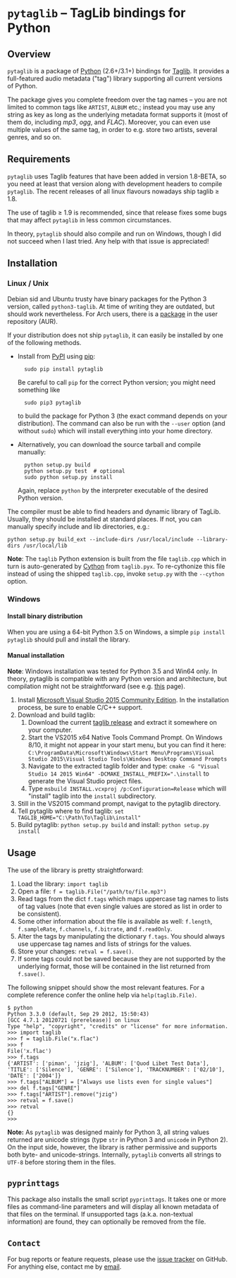 # `pytaglib` – TagLib bindings for Python

## Overview
`pytaglib` is a package of [Python](http://www.python.org) (2.6+/3.1+) bindings for
[Taglib](http://taglib.github.io). It provides a full-featured audio metadata ("tag") library supporting
all current versions of Python.

The package gives you complete freedom over the tag names – you are not limited to common tags like
`ARTIST`, `ALBUM` etc.; instead you may use any string as key as long as the underlying metadata
format supports it (most of them do, including *mp3*, *ogg*, and *FLAC*). Moreover, you can even
use multiple values of the same tag, in order to e.g. store two artists, several genres, and so on.


## Requirements
`pytaglib` uses Taglib features that have been added in version 1.8-BETA, so you need at least that
version along with development headers to compile `pytaglib`. The recent releases of all linux
flavours nowadays ship taglib ≥ 1.8.

The use of taglib ≥ 1.9 is recommended, since that release fixes some bugs that may affect
`pytaglib` in less common circumstances.

In theory, `pytaglib` should also compile and run on Windows, though I did not succeed when I last
tried. Any help with that issue is appreciated!

## Installation
### Linux / Unix
Debian sid and Ubuntu trusty have binary packages for the Python 3 version, called `python3-taglib`.
At time of writing they are outdated, but should work nevertheless. For Arch users, there is a
[package](https://aur.archlinux.org/packages/python-pytaglib/) in the user repository (AUR).

If your distribution does not ship `pytaglib`, it can easily be installed by one of the following
methods.

- Install from [PyPI](pypi.python.org) using [pip](https://pip.pypa.io):

        sudo pip install pytaglib

    Be careful to call `pip` for the correct Python version; you might need
    something like

        sudo pip3 pytaglib

    to build the package for Python 3 (the exact command depends on your distribution). The command
    can also be run with the `--user` option (and without `sudo`) which will install everything
    into your home directory.

- Alternatively, you can download the source tarball and compile manually:

        python setup.py build
        python setup.py test  # optional
        sudo python setup.py install

    Again, replace `python` by the interpreter executable of the desired Python version.

The compiler must be able to find headers and dynamic library of TagLib. Usually, they should be
installed at standard places. If not, you can manually specify include and lib directories, e.g.:

    python setup.py build_ext --include-dirs /usr/local/include --library-dirs /usr/local/lib

**Note**: The `taglib` Python extension is built from the file `taglib.cpp` which in turn is
auto-generated by [Cython](http://www.cython.org) from `taglib.pyx`. To re-cythonize this file
instead of using the shipped `taglib.cpp`, invoke `setup.py` with the `--cython` option.

### Windows

#### Install binary distribution
When you are using a 64-bit Python 3.5 on Windows, a simple `pip install pytaglib` should pull and install the library.

#### Manual installation
**Note**: Windows installation was tested for Python 3.5 and Win64 only. In theory, pytaglib 
is compatible with any Python version and architecture, but compilation might not be
straightforward (see e.g. [this](https://blog.ionelmc.ro/2014/12/21/compiling-python-extensions-on-windows/)
page).

1. Install [Microsoft Visual Studio 2015 Community Edition](https://www.visualstudio.com/downloads/download-visual-studio-vs). In the installation process, be sure to enable C/C++ support.
2. Download and build taglib:
    1. Download the current [taglib release](https://github.com/taglib/taglib/releases) and extract it somewhere   on your computer.
    2. Start the VS2015 x64 Native Tools Command Prompt. On Windows 8/10, it might not appear in your start menu, but you can find it here: `C:\ProgramData\Microsoft\Windows\Start Menu\Programs\Visual Studio 2015\Visual Studio Tools\Windows Desktop Command Prompts`
    3. Navigate to the extracted taglib folder and type: `cmake -G "Visual Studio 14 2015 Win64" -DCMAKE_INSTALL_PREFIX=".\install` to generate the Visual Studio project files.
    4. Type `msbuild INSTALL.vcxproj /p:Configuration=Release` which will "install" taglib into the `install` subdirectory.
3. Still in the VS2015 command prompt, navigat to the pytaglib directory.
4. Tell pytaglib where to find taglib: `set TAGLIB_HOME="C:\Path\To\Taglib\install"`
5. Build pytaglib: `python setup.py build` and install: `python setup.py install`

## Usage

The use of the library is pretty straightforward:

1.  Load the library: `import taglib`
2.  Open a file: `f = taglib.File("/path/to/file.mp3")`
3.  Read tags from the dict `f.tags` which maps uppercase tag names to lists of tag values (note
    that even single values are stored as list in order to be consistent).
4.  Some other information about the file is available as well: `f.length`,
    `f.sampleRate`, `f.channels`, `f.bitrate`, and `f.readOnly`.
5.  Alter the tags by manipulating the dictionary `f.tags`. You should always
    use uppercase tag names and lists of strings for the values.
6.  Store your changes: `retval = f.save()`.
7.  If some tags could not be saved because they are not supported by the
    underlying format, those will be contained in the list returned from
    `f.save()`.
 
The following snippet should show the most relevant features. For a complete
reference confer the online help via `help(taglib.File)`.

    $ python
    Python 3.3.0 (default, Sep 29 2012, 15:50:43)
    [GCC 4.7.1 20120721 (prerelease)] on linux
    Type "help", "copyright", "credits" or "license" for more information.
    >>> import taglib
    >>> f = taglib.File("x.flac")
    >>> f
    File('x.flac')
    >>> f.tags
    {'ARTIST': ['piman', 'jzig'], 'ALBUM': ['Quod Libet Test Data'], 'TITLE': ['Silence'], 'GENRE': ['Silence'], 'TRACKNUMBER': ['02/10'], 'DATE': ['2004']}
    >>> f.tags["ALBUM"] = ["Always use lists even for single values"]
    >>> del f.tags["GENRE"]
    >>> f.tags["ARTIST"].remove("jzig")
    >>> retval = f.save()
    >>> retval
    {}
    >>>

**Note:** As `pytaglib` was designed mainly for Python 3, all string values returned are unicode
strings (type `str` in Python 3 and `unicode` in Python 2). On the input side, however, the library
is rather permissive and supports both byte- and unicode-strings. Internally, `pytaglib` converts
all strings to `UTF-8` before storing them in the files.

## `pyprinttags`
This package also installs the small script `pyprinttags`. It takes one or more files as
command-line parameters and will display all known metadata of that files on the terminal.
If unsupported tags (a.k.a. non-textual information) are found, they can optionally be removed
from the file.

## `Contact`
For bug reports or feature requests, please use the
[issue tracker](https://github.com/supermihi/pytaglib/issues) on GitHub. For anything else, contact
me by [email](mailto:michaelhelmling@posteo.de).
